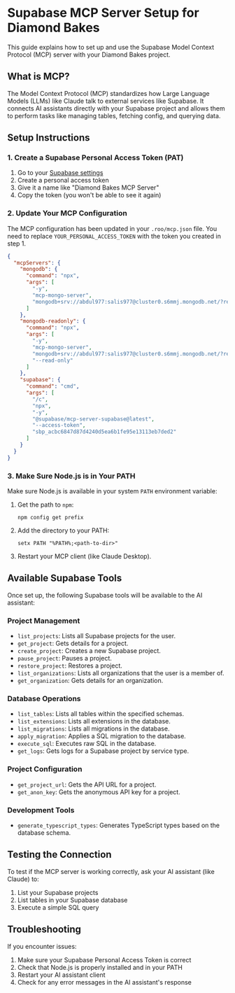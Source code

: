 # Supabase MCP Server Setup for Diamond Bakes

This guide explains how to set up and use the Supabase Model Context Protocol (MCP) server with your Diamond Bakes project.

## What is MCP?

The Model Context Protocol (MCP) standardizes how Large Language Models (LLMs) like Claude talk to external services like Supabase. It connects AI assistants directly with your Supabase project and allows them to perform tasks like managing tables, fetching config, and querying data.

## Setup Instructions

### 1. Create a Supabase Personal Access Token (PAT)

1. Go to your [Supabase settings](https://supabase.com/dashboard/account/tokens)
2. Create a personal access token
3. Give it a name like "Diamond Bakes MCP Server"
4. Copy the token (you won't be able to see it again)

### 2. Update Your MCP Configuration

The MCP configuration has been updated in your `.roo/mcp.json` file. You need to replace `YOUR_PERSONAL_ACCESS_TOKEN` with the token you created in step 1.

```json
{
  "mcpServers": {
    "mongodb": {
      "command": "npx",
      "args": [
        "-y",
        "mcp-mongo-server",
        "mongodb+srv://abdul977:salis977@cluster0.s6mmj.mongodb.net/?retryWrites=true&w=majority&appName=Cluster0"
      ]
    },
    "mongodb-readonly": {
      "command": "npx",
      "args": [
        "-y",
        "mcp-mongo-server",
        "mongodb+srv://abdul977:salis977@cluster0.s6mmj.mongodb.net/?retryWrites=true&w=majority&appName=Cluster0",
        "--read-only"
      ]
    },
    "supabase": {
      "command": "cmd",
      "args": [
        "/c",
        "npx",
        "-y",
        "@supabase/mcp-server-supabase@latest",
        "--access-token",
        "sbp_acbc6847d87d4240d5ea6b1fe95e13113eb7ded2"
      ]
    }
  }
}
```

### 3. Make Sure Node.js is in Your PATH

Make sure Node.js is available in your system `PATH` environment variable:

1. Get the path to `npm`:
   ```
   npm config get prefix
   ```
2. Add the directory to your PATH:
   ```
   setx PATH "%PATH%;<path-to-dir>"
   ```
3. Restart your MCP client (like Claude Desktop).

## Available Supabase Tools

Once set up, the following Supabase tools will be available to the AI assistant:

### Project Management
- `list_projects`: Lists all Supabase projects for the user.
- `get_project`: Gets details for a project.
- `create_project`: Creates a new Supabase project.
- `pause_project`: Pauses a project.
- `restore_project`: Restores a project.
- `list_organizations`: Lists all organizations that the user is a member of.
- `get_organization`: Gets details for an organization.

### Database Operations
- `list_tables`: Lists all tables within the specified schemas.
- `list_extensions`: Lists all extensions in the database.
- `list_migrations`: Lists all migrations in the database.
- `apply_migration`: Applies a SQL migration to the database.
- `execute_sql`: Executes raw SQL in the database.
- `get_logs`: Gets logs for a Supabase project by service type.

### Project Configuration
- `get_project_url`: Gets the API URL for a project.
- `get_anon_key`: Gets the anonymous API key for a project.

### Development Tools
- `generate_typescript_types`: Generates TypeScript types based on the database schema.

## Testing the Connection

To test if the MCP server is working correctly, ask your AI assistant (like Claude) to:

1. List your Supabase projects
2. List tables in your Supabase database
3. Execute a simple SQL query

## Troubleshooting

If you encounter issues:

1. Make sure your Supabase Personal Access Token is correct
2. Check that Node.js is properly installed and in your PATH
3. Restart your AI assistant client
4. Check for any error messages in the AI assistant's response
